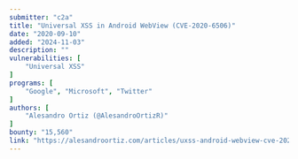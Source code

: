 ```yaml
---
submitter: "c2a"
title: "Universal XSS in Android WebView (CVE-2020-6506)"
date: "2020-09-10"
added: "2024-11-03"
description: ""
vulnerabilities: [
    "Universal XSS"
]
programs: [
    "Google", "Microsoft", "Twitter"
]
authors: [
    "Alesandro Ortiz (@AlesandroOrtizR)"
]
bounty: "15,560"
link: "https://alesandroortiz.com/articles/uxss-android-webview-cve-2020-6506/"
---
```




